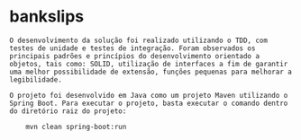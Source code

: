 # bankslips

    O desenvolvimento da solução foi realizado utilizando o TDD, com testes de unidade e testes de integração. Foram observados os principais padrões e princípios do desenvolvimento orientado a objetos, tais como: SOLID, utilização de interfaces a fim de garantir uma melhor possibilidade de extensão, funções pequenas para melhorar a legibilidade. 

    O projeto foi desenvolvido em Java como um projeto Maven utilizando o Spring Boot. Para executar o projeto, basta executar o comando dentro do diretório raiz do projeto:

        mvn clean spring-boot:run